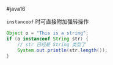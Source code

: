 #java16 

`instanceof` 时可直接附加强转操作

```java
Object o = "This is a string";
if (o instanceof String str) {
    // str 已经是 String 类型了
    System.out.println(str.length());
}
```
